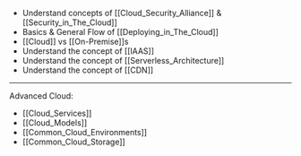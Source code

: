 - Understand concepts of [[Cloud_Security_Alliance]] & [[Security_in_The_Cloud]]
- Basics & General Flow of [[Deploying_in_The_Cloud]]
- [[Cloud]] vs [[On-Premise]]s
- Understand the concept of [[IAAS]]
- Understand the concept of [[Serverless_Architecture]]
- Understand the concept of  [[CDN]]

---

Advanced Cloud:
- [[Cloud_Services]]
- [[Cloud_Models]]
- [[Common_Cloud_Environments]]
- [[Common_Cloud_Storage]]
